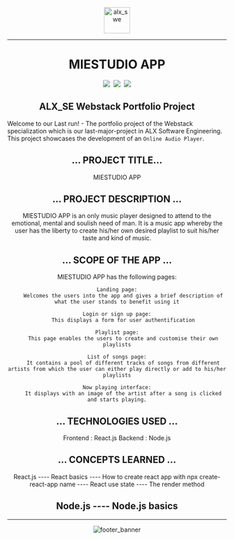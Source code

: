 <div align="center">
    <img align="center" src="https://github.com/tivereidoro/assets/assets/105525310/8d298662-9874-46b0-aabc-54f837bcc6a4" alt="alx_swe" width="60"  height="60"/>
    
---
# MIESTUDIO APP
<img src="https://img.shields.io/badge/ALX SE-96C2C5"> &nbsp;<img src="https://img.shields.io/badge/Group Project-306998"> &nbsp;<img src="https://img.shields.io/badge/Portfolio Project-306998">
</div>

<div align="center">

## ALX_SE Webstack Portfolio Project
</div>

Welcome to our Last run! - The portfolio project of the Webstack specialization which is our last-major-project in ALX Software Engineering. This project showcases the development of an `Online Audio Player`.
<div align="center">

## ... PROJECT TITLE...

MIESTUDIO APP

## ... PROJECT DESCRIPTION ...
MIESTUDIO APP is an only music player designed to attend to the emotional, mental and soulish need of man. It is a music app whereby the user has the liberty to create his/her own desired playlist to suit his/her taste and kind of music.

## ... SCOPE OF THE APP ...
MIESTUDIO APP has the following pages:
    
    Landing page:
        Welcomes the users into the app and gives a brief description of what the user stands to benefit using it
    
    Login or sign up page:
        This displays a form for user authentification
    
    Playlist page:
        This page enables the users to create and customise their own playlists
    
    List of songs page:
        It contains a pool of different tracks of songs from different artists from which the user can either play directly or add to his/her playlists
    
    Now playing interface:
        It displays with an image of the artist after a song is clicked and starts playing.

## ... TECHNOLOGIES USED ...
Frontend : React.js
Backend : Node.js

## ... CONCEPTS LEARNED ...
React.js
---- React basics
---- How to create react app with npx create-react-app name
---- React use state
---- The render method

Node.js
---- Node.js basics
---- 
----

![footer_banner](https://github.com/tivereidoro/assets/assets/105525310/ecb91fd3-aa63-4126-978e-d4ce63087e2d)